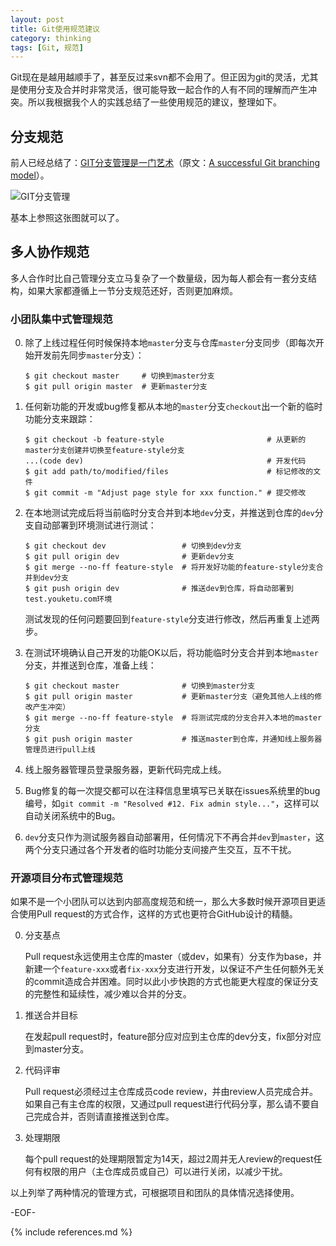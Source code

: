 ```yaml
---
layout: post
title: Git使用规范建议
category: thinking
tags: [Git, 规范]
---
```


Git现在是越用越顺手了，甚至反过来svn都不会用了。但正因为git的灵活，尤其是使用分支及合并时非常灵活，很可能导致一起合作的人有不同的理解而产生冲突。所以我根据我个人的实践总结了一些使用规范的建议，整理如下。

## 分支规范 ##

前人已经总结了：[GIT分支管理是一门艺术](http://roclinux.cn/?p=2129)（原文：[A successful Git branching model](http://nvie.com/posts/a-successful-git-branching-model/)）。

![GIT分支管理](http://nvie.com/img/git-model@2x.png)

基本上参照这张图就可以了。

## 多人协作规范 ##

多人合作时比自己管理分支立马复杂了一个数量级，因为每人都会有一套分支结构，如果大家都遵循上一节分支规范还好，否则更加麻烦。

### 小团队集中式管理规范 ###

0.	除了上线过程任何时候保持本地`master`分支与仓库`master`分支同步（即每次开始开发前先同步`master`分支）：
	
		$ git checkout master     # 切换到master分支
		$ git pull origin master  # 更新master分支
	
0.	任何新功能的开发或bug修复都从本地的`master`分支`checkout`出一个新的临时功能分支来跟踪：
	
		$ git checkout -b feature-style                       # 从更新的master分支创建并切换至feature-style分支
		...(code dev)                                         # 开发代码
		$ git add path/to/modified/files                      # 标记修改的文件
		$ git commit -m "Adjust page style for xxx function." # 提交修改
	
0.	在本地测试完成后将当前临时分支合并到本地`dev`分支，并推送到仓库的`dev`分支自动部署到环境测试进行测试：
	
		$ git checkout dev                 # 切换到dev分支
		$ git pull origin dev              # 更新dev分支
		$ git merge --no-ff feature-style  # 将开发好功能的feature-style分支合并到dev分支
		$ git push origin dev              # 推送dev到仓库，将自动部署到test.youketu.com环境
	
	测试发现的任何问题要回到`feature-style`分支进行修改，然后再重复上述两步。
	
0.	在测试环境确认自己开发的功能OK以后，将功能临时分支合并到本地`master`分支，并推送到仓库，准备上线：
	
		$ git checkout master              # 切换到master分支
		$ git pull origin master           # 更新master分支（避免其他人上线的修改产生冲突）
		$ git merge --no-ff feature-style  # 将测试完成的分支合并入本地的master分支
		$ git push origin master           # 推送master到仓库，并通知线上服务器管理员进行pull上线

0.	线上服务器管理员登录服务器，更新代码完成上线。
	
0.	Bug修复的每一次提交都可以在注释信息里填写已关联在issues系统里的bug编号，如`git commit -m "Resolved #12. Fix admin style..."`，这样可以自动关闭系统中的Bug。
	
0.	`dev`分支只作为测试服务器自动部署用，任何情况下不再合并`dev`到`master`，这两个分支只通过各个开发者的临时功能分支间接产生交互，互不干扰。

### 开源项目分布式管理规范 ###

如果不是一个小团队可以达到内部高度规范和统一，那么大多数时候开源项目更适合使用Pull request的方式合作，这样的方式也更符合GitHub设计的精髓。

0.	分支基点
	
	Pull request永远使用主仓库的master（或dev，如果有）分支作为base，并新建一个`feature-xxx`或者`fix-xxx`分支进行开发，以保证不产生任何额外无关的commit造成合并困难。同时以此小步快跑的方式也能更大程度的保证分支的完整性和延续性，减少难以合并的分支。

0.	推送合并目标
	
	在发起pull request时，feature部分应对应到主仓库的dev分支，fix部分对应到master分支。

0.	代码评审
	
	Pull request必须经过主仓库成员code review，并由review人员完成合并。如果自己有主仓库的权限，又通过pull request进行代码分享，那么请不要自己完成合并，否则请直接推送到仓库。

0.	处理期限
	
	每个pull request的处理期限暂定为14天，超过2周并无人review的request任何有权限的用户（主仓库成员或自己）可以进行关闭，以减少干扰。

以上列举了两种情况的管理方式，可根据项目和团队的具体情况选择使用。

-EOF-

{% include references.md %}
